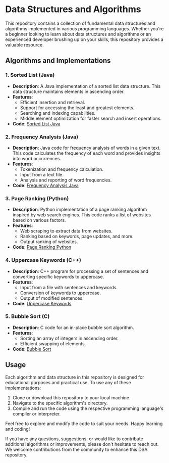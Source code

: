 # Data Structures and Algorithms

This repository contains a collection of fundamental data structures and algorithms implemented in various programming languages. Whether you're a beginner looking to learn about data structures and algorithms or an experienced developer brushing up on your skills, this repository provides a valuable resource.

## Algorithms and Implementations

### 1. Sorted List (Java)

- **Description**: A Java implementation of a sorted list data structure. This data structure maintains elements in ascending order.
- **Features**:
  - Efficient insertion and retrieval.
  - Support for accessing the least and greatest elements.
  - Searching and indexing capabilities.
  - Middle element optimization for faster search and insert operations.
- **Code**: [Sorted List Java](Sorted%20list)

### 2. Frequency Analysis (Java)

- **Description**: Java code for frequency analysis of words in a given text. This code calculates the frequency of each word and provides insights into word occurrences.
- **Features**:
  - Tokenization and frequency calculation.
  - Input from a text file.
  - Analysis and reporting of word frequencies.
- **Code**: [Frequency Analysis Java](Frequency%20analysis)

### 3. Page Ranking (Python)

- **Description**: Python implementation of a page ranking algorithm inspired by web search engines. This code ranks a list of websites based on various factors.
- **Features**:
  - Web scraping to extract data from websites.
  - Ranking based on keywords, page updates, and more.
  - Output ranking of websites.
- **Code**: [Page Ranking Python](Page%20Ranking)

### 4. Uppercase Keywords (C++)

- **Description**: C++ program for processing a set of sentences and converting specific keywords to uppercase.
- **Features**:
  - Input from a file with sentences and keywords.
  - Conversion of keywords to uppercase.
  - Output of modified sentences.
- **Code**: [Uppercase Keywords](Uppercase%20keywords)

### 5. Bubble Sort (C)

- **Description**: C code for an in-place bubble sort algorithm.
- **Features**:
  - Sorting an array of integers in ascending order.
  - Efficient swapping of elements.
- **Code**: [Bubble Sort](Bubble%20sort)

## Usage

Each algorithm and data structure in this repository is designed for educational purposes and practical use. To use any of these implementations:

1. Clone or download this repository to your local machine.
2. Navigate to the specific algorithm's directory.
3. Compile and run the code using the respective programming language's compiler or interpreter.

Feel free to explore and modify the code to suit your needs. Happy learning and coding!

If you have any questions, suggestions, or would like to contribute additional algorithms or improvements, please don't hesitate to reach out. We welcome contributions from the community to enhance this DSA repository.

